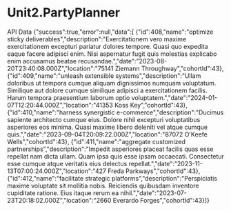 # Unit2.PartyPlanner

API Data
{"success":true,"error":null,"data":[
{"id":408,"name":"optimize sticky deliverables","description":"Exercitationem vero maxime exercitationem excepturi pariatur dolores tempore. Quasi quo expedita eaque facere adipisci enim. Nisi aspernatur fugit quis molestias explicabo enim accusamus beatae recusandae.","date":"2023-08-20T23:40:08.000Z","location":"75141 Ziemann Throughway","cohortId":43},
{"id":409,"name":"unleash extensible systems","description":"Ullam doloribus ut tempora cumque aliquam dignissimos numquam voluptatum. Similique aut dolore cumque similique adipisci a exercitationem facilis. Harum tempora praesentium laborum optio voluptatem.","date":"2024-01-07T12:20:44.000Z","location":"41353 Koss Key","cohortId":43},
{"id":410,"name":"harness synergistic e-commerce","description":"Ducimus sapiente architecto cumque eius. Dolore nihil excepturi voluptatibus asperiores eos minima. Quasi maxime libero deleniti vel atque cumque quis.","date":"2023-09-04T20:09:22.000Z","location":"87072 O'Keefe Wells","cohortId":43},
{"id":411,"name":"aggregate customized partnerships","description":"Impedit asperiores placeat facilis quas esse repellat nam dicta ullam. Quam ipsa quis esse ipsam occaecati. Consectetur esse cumque atque veritatis eius delectus repellat.","date":"2023-11-13T07:00:24.000Z","location":"427 Freda Parkways","cohortId":43},
{"id":412,"name":"facilitate strategic platforms","description":"Perspiciatis maxime voluptate sit mollitia nobis. Reiciendis quibusdam inventore cupiditate ratione. Eius itaque rerum ea nihil.","date":"2023-07-23T20:18:02.000Z","location":"2660 Everardo Forges","cohortId":43}]}

